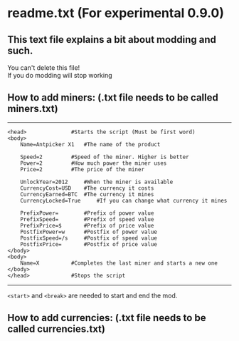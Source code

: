 # readme.txt (For experimental 0.9.0)  
  
## This text file explains a bit about modding and such. 
You can't delete this file!  
If you do modding will stop working  
  
  
## How to add miners: (.txt file needs to be called miners.txt)  
  
  
___
```
<head> 				#Starts the script (Must be first word)
<body>
	Name=Antpicker X1 	#The name of the product
	
	Speed=2 		#Speed of the miner. Higher is better	
	Power=2 		#How much power the miner uses
	Price=2 		#The price of the miner
	
	UnlockYear=2012 	#When the miner is available
	CurrencyCost=USD 	#The currency it costs
	CurrencyEarned=BTC 	#The currency it mines
	CurrencyLocked=True 	#If you can change what currency it mines

	PrefixPower= 		#Prefix of power value
	PrefixSpeed= 		#Prefix of speed value
	PrefixPrice=$ 		#Prefix of price value
	PostfixPower=w 		#Postfix of power value
	PostfixSpeed=/s 	#Postfix of speed value
	PostfixPrice= 		#Postfix of price value
</body>
<body>
	Name=X 			#Completes the last miner and starts a new one
</body>
</head> 			#Stops the script
```

___

 `<start>` and `<break>` are needed to start and end the mod.

  
## How to add currencies: (.txt file needs to be called currencies.txt)  
